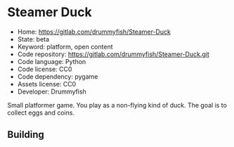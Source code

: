 # Steamer Duck

- Home: https://gitlab.com/drummyfish/Steamer-Duck
- State: beta
- Keyword: platform, open content
- Code repository: https://gitlab.com/drummyfish/Steamer-Duck.git
- Code language: Python
- Code license: CC0
- Code dependency: pygame
- Assets license: CC0
- Developer: Drummyfish

Small platformer game. You play as a non-flying kind of duck. The goal is to collect eggs and coins.

## Building
